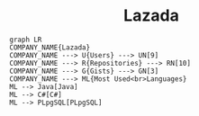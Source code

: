<h1 align="center">Lazada</h1>

```mermaid
graph LR
COMPANY_NAME{Lazada}
COMPANY_NAME ---> U{Users} ---> UN[9]
COMPANY_NAME ---> R{Repositories} ---> RN[10]
COMPANY_NAME ---> G{Gists} ---> GN[3]
COMPANY_NAME ---> ML{Most Used<br>Languages}
ML --> Java[Java]
ML --> C#[C#]
ML --> PLpgSQL[PLpgSQL]
```
